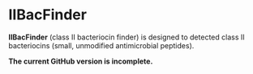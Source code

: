 # IIBacFinder
**IIBacFinder** (class II bacteriocin finder) is designed to detected class II bacteriocins (small, unmodified antimicrobial peptides).

**The current GitHub version is incomplete.**
